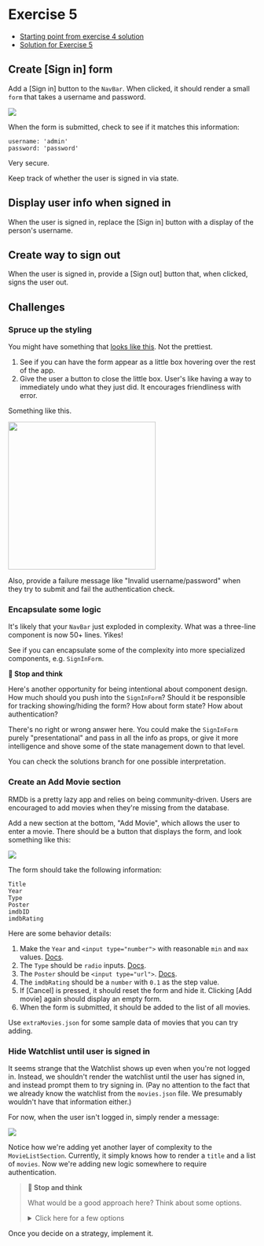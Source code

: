 # Exercise 5

- [Starting point from exercise 4 solution](https://github.com/AndrewSouthpaw/webdev/tree/exercise-4-solution/projects/rmdb)
- [Solution for Exercise 5](https://github.com/AndrewSouthpaw/webdev/tree/exercise-5-solution/projects/rmdb)

## Create [Sign in] form

Add a [Sign in] button to the `NavBar`. When clicked, it should render a small `form` that takes a username and password.

![](https://i.imgur.com/m0lr7va.png)

When the form is submitted, check to see if it matches this information:

```
username: 'admin'
password: 'password'
```

Very secure. 

Keep track of whether the user is signed in via state.

## Display user info when signed in

When the user is signed in, replace the [Sign in] button with a display of the person's username.

## Create way to sign out

When the user is signed in, provide a [Sign out] button that, when clicked, signs the user out.

## Challenges

### Spruce up the styling

You might have something that [looks like this](https://i.imgur.com/GWTDD4f.gif). Not the prettiest.

1. See if you can have the form appear as a little box hovering over the rest of the app. 
2. Give the user a button to close the little box. User's like having a way to immediately undo what they just did. It encourages friendliness with error.

Something like this.

<img src="https://i.imgur.com/JtI9Yah.png" width="300">

Also, provide a failure message like "Invalid username/password" when they try to submit and fail the authentication check.

### Encapsulate some logic

It's likely that your `NavBar` just exploded in complexity. What was a three-line component is now 50+ lines. Yikes!

See if you can encapsulate some of the complexity into more specialized components, e.g. `SignInForm`.

**🤔 Stop and think**

Here's another opportunity for being intentional about component design. How much should you push into the `SignInForm`? Should it be responsible for tracking showing/hiding the form? How about form state? How about authentication?

There's no right or wrong answer here. You could make the `SignInForm` purely "presentational" and pass in all the info as props, or give it more intelligence and shove some of the state management down to that level.

You can check the solutions branch for one possible interpretation.

### Create an Add Movie section

RMDb is a pretty lazy app and relies on being community-driven. Users are encouraged to add movies when they're missing from the database.

Add a new section at the bottom, "Add Movie", which allows the user to enter a movie. There should be a button that displays the form, and look something like this:

![](https://i.imgur.com/Vgu46Nb.png)

The form should take the following information:

```
Title
Year
Type
Poster
imdbID
imdbRating
```

Here are some behavior details:

1. Make the `Year` and `<input type="number">` with reasonable `min` and `max` values. [Docs](https://developer.mozilla.org/en-US/docs/Web/HTML/Element/input/number).
1. The `Type` should be `radio` inputs. [Docs](https://developer.mozilla.org/en-US/docs/Web/HTML/Element/input/radio).
1. The `Poster` should be `<input type="url">`. [Docs](https://developer.mozilla.org/en-US/docs/Web/HTML/Element/input/url).
1. The `imdbRating` should be a `number` with `0.1` as the step value.
1. If [Cancel] is pressed, it should reset the form and hide it. Clicking [Add movie] again should display an empty form.
1. When the form is submitted, it should be added to the list of all movies.

Use `extraMovies.json` for some sample data of movies that you can try adding.

### Hide Watchlist until user is signed in

It seems strange that the Watchlist shows up even when you're not logged in. Instead, we shouldn't render the watchlist until the user has signed in, and instead prompt them to try signing in. (Pay no attention to the fact that we already know the watchlist from the `movies.json` file. We presumably wouldn't have that information either.)

For now, when the user isn't logged in, simply render a message:

![](https://i.imgur.com/6fYFXyo.png)

Notice how we're adding yet another layer of complexity to the `MovieListSection`. Currently, it simply knows how to render a `title` and a list of `movies`. Now we're adding new logic somewhere to require authentication.

> **🤔 Stop and think**
> 
> What would be a good approach here? Think about some options.
> 
>
> <details><summary>Click here for a few options</summary>
> 
> 1. Inside `App`, when the user is not logged on display one message, otherwise display the `MovieListSection`
> 1. Give the `Watchlist` component knowledge of whether the user is signed in, and display a different message when that's the case.
> 1. Encapsulate a `Watchlist` component that uses the `MovieListSection`. When the user is not logged in, display one message, otherwise display the `MovieListSection`.
> 1. Create an `AuthenticatedMovieListSection` which takes similar information, but now it can be reused for other sections. This component simply renders the `MovieListSection` when the user is signed in, or a `Section` with the log in prompt otherwise.
> 1. Refactor the `MovieListSection` to take `isAuthenticated`, `authRequired`, and `children`. When `authRequired && !isAuthenticated`, display the children and not the movie list. Then customize the "auth required" message. 
> 
> In my opinion, the last option of expanding `MovieListSection` is the worst option. It's easy to push too many props onto a component and give it so much functionality until it's impossible to reason about. Try to avoid giving too many responsibilities to a component (auth, section display, filtering, and movie list display).
> 
> </details>

Once you decide on a strategy, implement it.
